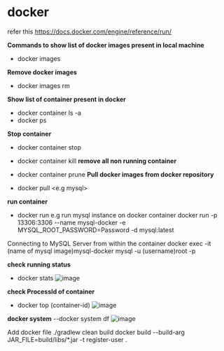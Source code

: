 # docker
refer this https://docs.docker.com/engine/reference/run/

**Commands to show list of docker images present in local machine**

- docker images

**Remove docker images**
- docker images rm <image-id>

**Show list of container present in docker**

- docker container ls -a
- docker ps
 
 **Stop container**
 
 - docker container stop <container-id>
 - docker container kill <container-id>
**remove all non running container**
 - docker container prune
**Pull docker images from docker repository**

- docker pull <e.g mysql>

**run container**
- docker run 
 e.g run mysql instance on docker container
 docker run -p 13306:3306 --name mysql-docker -e MYSQL_ROOT_PASSWORD=Password -d mysql:latest
 
 Connecting to MySQL Server from within the container
 docker exec -it (name of mysql image)mysql-docker mysql -u (username)root -p
 
 **check running status**
 - docker stats
 ![image](https://user-images.githubusercontent.com/44174633/174795099-f443ec39-5aa7-42f0-b929-01784041892f.png)

 **check ProcessId of container**
 - docker top (container-id)
 ![image](https://user-images.githubusercontent.com/44174633/174795564-5d308901-f623-418b-8c02-3613349235d6.png)
 
 **docker system**
 --docker system df
 ![image](https://user-images.githubusercontent.com/44174633/174796101-4538bc8a-ce98-4d27-854e-235a5b98937a.png)

 Add docker file 
 ./gradlew clean build
 docker build --build-arg JAR_FILE=build/libs/*.jar -t register-user .

